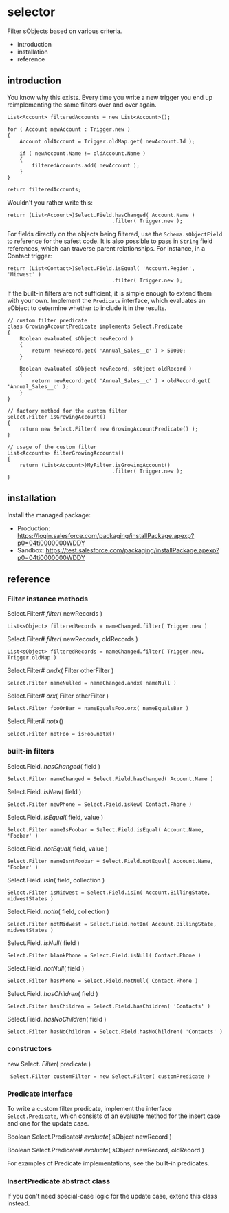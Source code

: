 selector
========

Filter sObjects based on various criteria.

 * introduction
 * installation
 * reference

introduction
------------

You know why this exists.  Every time you write a new trigger
you end up reimplementing the same filters over and over again.

    List<Account> filteredAccounts = new List<Account>();

    for ( Account newAccount : Trigger.new )
    {
        Account oldAccount = Trigger.oldMap.get( newAccount.Id );

        if ( newAccount.Name != oldAccount.Name )
        {
            filteredAccounts.add( newAccount );
        }
    }

    return filteredAccounts;

Wouldn't you rather write this:

    return (List<Account>)Select.Field.hasChanged( Account.Name )
                                      .filter( Trigger.new );

For fields directly on the objects being filtered, use the
`Schema.sObjectField` to reference for the safest code.  It
is also possible to pass in `String` field references, which
can traverse parent relationships.  For instance, in a
Contact trigger:

    return (List<Contact>)Select.Field.isEqual( 'Account.Region', 'Midwest' )
                                      .filter( Trigger.new );

If the built-in filters are not sufficient, it is simple
enough to extend them with your own.  Implement the
`Predicate` interface, which evaluates an sObject to
determine whether to include it in the results.

    // custom filter predicate
    class GrowingAccountPredicate implements Select.Predicate
    {
        Boolean evaluate( sObject newRecord )
        {
            return newRecord.get( 'Annual_Sales__c' ) > 50000;
        }

        Boolean evaluate( sObject newRecord, sObject oldRecord )
        {
            return newRecord.get( 'Annual_Sales__c' ) > oldRecord.get( 'Annual_Sales__c' );
        }
    }

    // factory method for the custom filter
    Select.Filter isGrowingAccount()
    {
        return new Select.Filter( new GrowingAccountPredicate() );
    }

    // usage of the custom filter
    List<Accounts> filterGrowingAccounts()
    {
        return (List<Account>)MyFilter.isGrowingAccount()
                                      .filter( Trigger.new );
    }

installation
------------

Install the managed package:

 * Production: <https://login.salesforce.com/packaging/installPackage.apexp?p0=04ti0000000WDDY>
 * Sandbox: <https://test.salesforce.com/packaging/installPackage.apexp?p0=04ti0000000WDDY>

reference
---------

### Filter instance methods

Select.Filter# *filter*( newRecords )

    List<sObject> filteredRecords = nameChanged.filter( Trigger.new )

Select.Filter# *filter*( newRecords, oldRecords )

    List<sObject> filteredRecords = nameChanged.filter( Trigger.new, Trigger.oldMap )

Select.Filter# *andx*( Filter otherFilter )

    Select.Filter nameNulled = nameChanged.andx( nameNull )

Select.Filter# *orx*( Filter otherFilter )

    Select.Filter fooOrBar = nameEqualsFoo.orx( nameEqualsBar )

Select.Filter# *notx*()

    Select.Filter notFoo = isFoo.notx()

### built-in filters

Select.Field. *hasChanged*( field )

    Select.Filter nameChanged = Select.Field.hasChanged( Account.Name )

Select.Field. *isNew*( field )

    Select.Filter newPhone = Select.Field.isNew( Contact.Phone )

Select.Field. *isEqual*( field, value )

    Select.Filter nameIsFoobar = Select.Field.isEqual( Account.Name, 'Foobar' )

Select.Field. *notEqual*( field, value )

    Select.Filter nameIsntFoobar = Select.Field.notEqual( Account.Name, 'Foobar' )

Select.Field. *isIn*( field, collection )

    Select.Filter isMidwest = Select.Field.isIn( Account.BillingState, midwestStates )

Select.Field. *notIn*( field, collection )

    Select.Filter notMidwest = Select.Field.notIn( Account.BillingState, midwestStates )

Select.Field. *isNull*( field )

    Select.Filter blankPhone = Select.Field.isNull( Contact.Phone )

Select.Field. *notNull*( field )

    Select.Filter hasPhone = Select.Field.notNull( Contact.Phone )

Select.Field. *hasChildren*( field )

    Select.Filter hasChildren = Select.Field.hasChildren( 'Contacts' )

Select.Field. *hasNoChildren*( field )

    Select.Filter hasNoChildren = Select.Field.hasNoChildren( 'Contacts' )

### constructors

new Select. *Filter*( predicate )

     Select.Filter customFilter = new Select.Filter( customPredicate )

### Predicate interface

To write a custom filter predicate, implement the interface `Select.Predicate`, which
consists of an evaluate method for the insert case and one for the update case.

Boolean Select.Predicate# *evaluate*( sObject newRecord )

Boolean Select.Predicate# *evaluate*( sObject newRecord, oldRecord )

For examples of Predicate implementations, see the built-in predicates.

### InsertPredicate abstract class

If you don't need special-case logic for the update case, extend this class instead.
